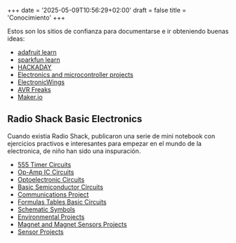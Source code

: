 +++
date = '2025-05-09T10:56:29+02:00'
draft = false
title = 'Conocimiento'
+++

Estos son los sitios de confianza para documentarse e ir obteniendo buenas ideas:

- [adafruit learn](https://learn.adafruit.com)
- [sparkfun learn](https://learn.sparkfun.com)
- [HACKADAY](https://hackaday.com)
- [Electronics and microcontroller projects](http://www.technoblogy.com)
- [ElectronicWings](https://www.electronicwings.com)
- [AVR Freaks](https://www.avrfreaks.net)
- [Maker.io](https://www.digikey.es/en/maker)

## Radio Shack Basic Electronics

Cuando existia Radio Shack, publicaron una serie de mini notebook con ejercicios practivos e interesantes para empezar en el mundo de la electronica, de niño han sido una inspuración.

- [555 Timer Circuits](RadioShack_Engineers_MiniNotebook_555TimerCircuits.pdf)
- [Op-Amp IC Circuits](RadioShack_Engineers_MiniNotebook_OpAmpICCircuits.pdf)
- [Optoelectronic Circuits](RadioShack_Engineers_MiniNotebook_OptoelectronicCircuits.pdf)
- [Basic Semiconductor Circuits](RadioShack_Engineers_MiniNotebook_BasicSemiconductorCircuits.pdf)
- [Communications Project](RadioShack_Engineers_MiniNotebook_CommunicationsProject.pdf)
- [Formulas Tables Basic Circuits](RadioShack_Engineers_MiniNotebook_FormulasTablesBasicCircuits.pdf)
- [Schematic Symbols](RadioShack_Engineers_MiniNotebook_SchematicSymbols.pdf)
- [Environmental Projects](RadioShack_Engineers_MiniNotebook_EnvironmentalProjects.pdf)
- [Magnet and Magnet Sensors Projects](RadioShack_Engineers_MiniNotebook_MagnetAndMagnetSensorsProjects.pdf)
- [Sensor Projects](RadioShack_Engineers_MiniNotebook_SensorProjects.pdf)
